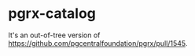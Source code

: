 # pgrx-catalog

It's an out-of-tree version of https://github.com/pgcentralfoundation/pgrx/pull/1545.

